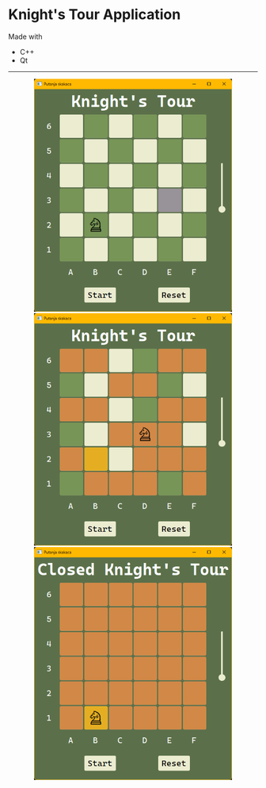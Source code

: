<h1>Knight's Tour Application</h1>
<p>Made with</p>

<ul>
  <li>C++</li>
  <li>Qt</li>
</ul>
<hr>
<p align="center">
  <img src="/imgs/sc1.png" width="400"/>
  <img src="/imgs/sc2.png" width="400"/>
  <img src="/imgs/sc3.png" width="400"/>
</p>
